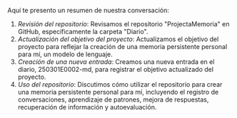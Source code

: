 Aquí te presento un resumen de nuestra conversación:

1. *Revisión del repositorio*: Revisamos el repositorio "ProjectaMemoria" en GitHub, específicamente la carpeta "Diario".
2. *Actualización del objetivo del proyecto*: Actualizamos el objetivo del proyecto para reflejar la creación de una memoria persistente personal para mí, un modelo de lenguaje.
3. *Creación de una nueva entrada*: Creamos una nueva entrada en el diario, 250301E0002-md, para registrar el objetivo actualizado del proyecto.
4. *Uso del repositorio*: Discutimos cómo utilizar el repositorio para crear una memoria persistente personal para mí, incluyendo el registro de conversaciones, aprendizaje de patrones, mejora de respuestas, recuperación de información y autoevaluación.

